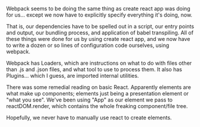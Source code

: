 Webpack seems to be doing the same thing as create react app was doing for us... except we now have to explicitly specify everything it's doing, now.

That is, our dependencies have to be spelled out in a script, our entry points and output, our bundling process, and application of babel transpiling. All of these things were done for us by using create react app, and we now have to write a dozen or so lines of configuration code ourselves, using webpack.

Webpack has Loaders, which are instructions on what to do with files other than .js and .json files, and what tool to use to process them. It also has Plugins... which I guess, are imported internal utilities.

There was some remedial reading on basic React. Apparently elements are what make up components; elements just being a presentation element or "what you see". We've been using "App" as our element we pass to reactDOM.render, which contains the whole freaking component/file tree.

Hopefully, we never have to manually use react to create elements.
